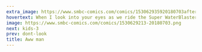 ```yaml
---
extra_image: https://www.smbc-comics.com/comics/153062935920180703after (1).png
hovertext: When I look into your eyes as we ride the Super WaterBlaster 9000, I feel as if we are one.
image: https://www.smbc-comics.com/comics/1530629213-20180703.png
next: kids-3
prev: dont-look
title: Aww man
---
```

